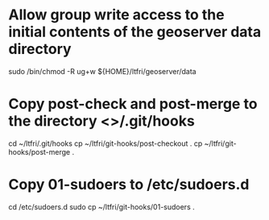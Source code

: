 # Allow group write access to the initial contents of the geoserver data directory
sudo /bin/chmod -R ug+w ${HOME}/ltfri/geoserver/data
# Copy post-check and post-merge to the directory <<Git local repository>>/.git/hooks
cd ~/ltfri/.git/hooks
cp ~/ltfri/git-hooks/post-checkout .
cp ~/ltfri/git-hooks/post-merge .
# Copy 01-sudoers to /etc/sudoers.d
cd /etc/sudoers.d
sudo cp ~/ltfri/git-hooks/01-sudoers .
